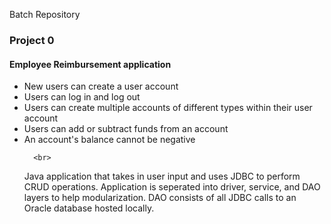 Batch Repository


<h3> Project 0 </h3>
<h4> Employee Reimbursement application </h4>
<ul>
   <li> New users can create a user account      </li>
   <li> Users can log in and log out      </li>
   <li> Users can create multiple accounts of different types within their user account       </li>
   <li> Users can add or subtract funds from an account       </li>
   <li> An account's balance cannot be negative       </li
  </ul>
      
      <br>
     
Java application that takes in user input and uses JDBC to perform CRUD operations. Application is seperated into driver, service, and DAO layers to help modularization. DAO consists of all JDBC calls to an Oracle database hosted locally.

